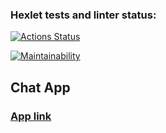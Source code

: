 ### Hexlet tests and linter status:
[![Actions Status](https://github.com/kristinakazlovskaya/frontend-project-lvl4/workflows/hexlet-check/badge.svg)](https://github.com/kristinakazlovskaya/frontend-project-lvl4/actions)

[![Maintainability](https://api.codeclimate.com/v1/badges/17646655557a9d38598a/maintainability)](https://codeclimate.com/github/kristinakazlovskaya/frontend-project-lvl4/maintainability)

## Chat App

### [App link](https://murmuring-tor-52765.herokuapp.com/)